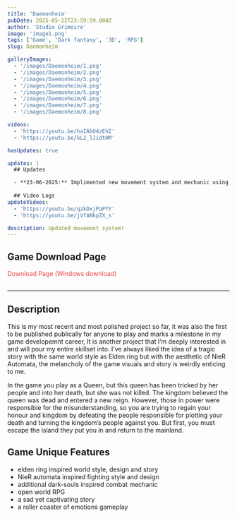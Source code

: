 ```yaml
---
title: 'Daemonheim'
pubDate: 2025-05-22T23:59:59.000Z
author: 'Studio Grimoire'
image: 'image1.png'
tags: ['Game', 'Dark fantasy', '3D', 'RPG']
slug: Daemonheim

galleryImages:
  - '/images/Daemonheim/1.png'
  - '/images/Daemonheim/2.png'
  - '/images/Daemonheim/3.png'
  - '/images/Daemonheim/4.png'
  - '/images/Daemonheim/5.png'
  - '/images/Daemonheim/6.png'
  - '/images/Daemonheim/7.png'
  - '/images/Daemonheim/8.png'

videos:
  - 'https://youtu.be/haIAbU4zEhI'
  - 'https://youtu.be/kL2_lJidtHM'

hasUpdates: true

updates: |
  ## Updates

  - **23-06-2025:** Implimented new movement system and mechanic using Unity's new input system and a new blend tree system. using these new and improved systems, i was able to vastly upgrade the previous buggy mechanics.
 
  ## Video Logs
updateVideos:
  - 'https://youtu.be/qzkDxjPaPYY'
  - 'https://youtu.be/jVfANkpZX_s'

description: Updated movement system!
---
```


## Game Download Page

<a href="https://studio-grimoire.itch.io/daemonheim" 
   style="color:#ef4444; text-decoration:none; margin-bottom:1rem; display:inline-block;" 
   onmouseover="this.style.textDecoration='underline'" 
   onmouseout="this.style.textDecoration='none'" 
   target="_blank" 
   rel="noopener noreferrer">
  Download Page (Windows download)
</a>

---

## Description

This is my most recent and most polished project so far, it was also the first to be published publically for anyone to play and marks a milestone in my game developemnt career, It is another project that I’m deeply interested in and will pour my entire skillset into. I’ve always liked the idea of a tragic story with the same world style as Elden ring but with the aesthetic of NieR Automata, the melancholy of the game visuals and story is weirdly enticing to me.

In the game you play as a Queen, but this queen has been tricked by her people and into her death, but she was not killed. The kingdom believed the queen was dead and entered a new reign. However, those in power were responsible for the misunderstanding, so you are trying to regain your honour and kingdom by defeating the people responsible for plotting your death and turning the kingdom’s people against you. But first, you must escape the island they put you in and return to the mainland.

## Game Unique Features

* elden ring inspired world style, design and story
* NieR automata inspired fighting style and design
* additional dark-souls inspired combat mechanic
* open world RPG
* a sad yet captivating story
* a roller coaster of emotions gameplay